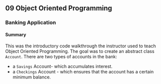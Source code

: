 ## 09 Object Oriented Programming
### Banking Application 
#### Summary
This was the introductory code walkthrough the instructor used to teach Object Oriented Programming.
The goal was to create an abstract class <code>Account</code>. There are two types of accounts in the bank: 
- a <code>Savings</code> Account- which accumulates interest. 
- a <code>Checkings</code> Account - which ensures that the account has a certain minimum balance.

<hline>
